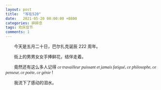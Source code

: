 ```yaml
---
layout: post
title:  "写在520"
date:   2021-05-20 00:00:00 +0800
categories: 碎碎念
tags: 欢庆佳节
comments: 1
---
```


&emsp;&emsp;今天是五月二十日，巴尔扎克诞辰 222 周年。

&emsp;&emsp;街上的男男女女手捧鲜花，结伴走着。

&emsp;&emsp;竟然还有这么多人记得 <font face="Times New Roman"><i>ce travailleur puissant et jamais fatigué, ce philosophe, ce penseur, ce poète, ce génie</i></font> !

&emsp;&emsp;我流下了感动的泪水。



